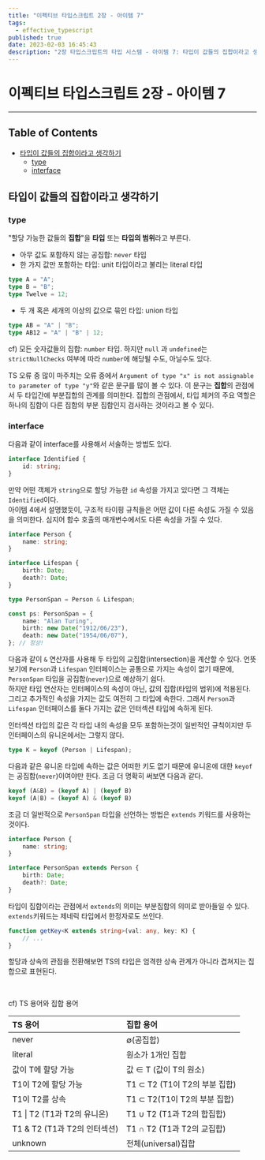 ```yaml
---
title: "이펙티브 타입스크립트 2장 - 아이템 7"
tags:
  - effective_typescript
published: true
date: 2023-02-03 16:45:43
description: "2장 타입스크립트의 타입 시스템 - 아이템 7: 타입이 값들의 집합이라고 생각하기"
---
```


# 이펙티브 타입스크립트 2장 - 아이템 7

---

## Table of Contents

- [타입이 값들의 집합이라고 생각하기](#타입이-값들의-집합이라고-생각하기)
  - [type](#type)
  - [interface](#interface)

## 타입이 값들의 집합이라고 생각하기

### type

"할당 가능한 값들의 **집합**"을 **타입** 또는 **타입의 범위**라고 부른다.

- 아무 값도 포함하지 않는 공집합: `never` 타입
- 한 가지 값만 포함하는 타입: unit 타입이라고 불리는 literal 타입

```ts
type A = "A";
type B = "B";
type Twelve = 12;
```

- 두 개 혹은 세개의 이상의 값으로 묶인 타입: union 타입

```ts
type AB = "A" | "B";
type AB12 = "A" | "B" | 12;
```

cf) 모든 숫자값들의 집합: `number` 타입. 하지만 `null` 과 `undefined`는 `strictNullChecks` 여부에 따라 `number`에 해당될 수도, 아닐수도 있다.

TS 오류 중 많이 마주치는 오류 중에서 `Argument of type "x" is not assignable to parameter of type "y"`와 같은 문구를 많이 볼 수 있다. 이 문구는 **집합**의 관점에서 두 타입간에 부분집합의 관계를 의미한다. 집합의 관점에서, 타입 체커의 주요 역할은 하나의 집합이 다른 집합의 부분 집합인지 검사하는 것이라고 볼 수 있다.

### interface

다음과 같이 interface를 사용해서 서술하는 방법도 있다.

```ts
interface Identified {
	id: string;
}
```

만약 어떤 객체가 `string`으로 할당 가능한 `id` 속성을 가지고 있다면 그 객체는 `Identified`이다.<br />
아이템 4에서 설명했듯이, 구조적 타이핑 규칙들은 어떤 값이 다른 속성도 가질 수 있음을 의미한다. 심지어 함수 호출의 매개변수에서도 다른 속성을 가질 수 있다.

```ts
interface Person {
	name: string;
}

interface Lifespan {
	birth: Date;
	death?: Date;
}

type PersonSpan = Person & Lifespan;

const ps: PersonSpan = {
	name: "Alan Turing",
	birth: new Date("1912/06/23"),
	death: new Date("1954/06/07"),
}; // 정상!
```

다음과 같이 `&` 연산자를 사용해 두 타입의 교집합(intersection)을 계산할 수 있다. 언뜻 보기에 `Person`과 `Lifespan` 인터페이스는 공통으로 가지는 속성이 없기 때문에, `PersonSpan` 타입을 공집합(`never`)으로 예상하기 쉽다.<br />
하지만 타입 연산자는 인터페이스의 속성이 아닌, 값의 집합(타입의 범위)에 적용된다. 그리고 추가적인 속성을 가지는 값도 여전히 그 타입에 속한다. 그래서 `Person`과 `Lifespan` 인터페이스를 둘다 가지는 값은 인터섹션 타입에 속하게 된다.

인터섹션 타입의 값은 각 타입 내의 속성을 모두 포함하는것이 일반적인 규칙이지만 두 인터페이스의 유니온에서는 그렇지 않다.

```ts
type K = keyof (Person | Lifespan);
```

다음과 같은 유니온 타입에 속하는 값은 어떠한 키도 없기 때문에 유니온에 대한 `keyof`는 공집합(`never`)이여야만 한다. 조금 더 명확히 써보면 다음과 같다.

```ts
keyof (A&B) = (keyof A) | (keyof B)
keyof (A|B) = (keyof A) & (keyof B)
```

조금 더 일반적으로 `PersonSpan` 타입을 선언하는 방법은 `extends` 키워드를 사용하는 것이다.

```ts
interface Person {
	name: string;
}

interface PersonSpan extends Person {
	birth: Date;
	death?: Date;
}
```

타입이 집합이라는 관점에서 `extends`의 의미는 부분집합의 의미로 받아들일 수 있다. `extends`키워드는 제네릭 타입에서 한정자로도 쓰인다.

```ts
function getKey<K extends string>(val: any, key: K) {
	// ...
}
```

할당과 상속의 관점을 전환해보면 TS의 타입은 엄격한 상속 관계가 아니라 겹쳐지는 집합으로 표현된다.

<br />

cf) TS 용어와 집합 용어

| TS 용어                      | 집합 용어                     |
| :--------------------------- | :---------------------------- |
| never                        | ∅(공집합)                     |
| literal                      | 원소가 1개인 집합             |
| 값이 T에 할당 가능           | 값 ∈ T (값이 T의 원소)        |
| T1이 T2에 할당 가능          | T1 ⊂ T2 (T1이 T2의 부분 집합) |
| T1이 T2를 상속               | T1 ⊂ T2(T1이 T2의 부분 집합)  |
| T1 \| T2 (T1과 T2의 유니온)  | T1 ∪ T2 (T1과 T2의 합집합)    |
| T1 & T2 (T1과 T2의 인터섹션) | T1 ∩ T2 (T1과 T2의 교집합)    |
| unknown                      | 전체(universal)집합           |
